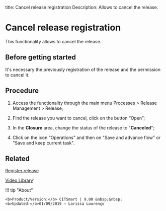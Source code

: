 title: Cancel release registration
Description: Allows to cancel the release.
# Cancel release registration
This functionality allows to cancel the release.

Before getting started
--------------------------

It's necessary the previously registration of the release and the
permission to cancel it.

Procedure
-------------

1.  Access the functionality through the main menu Processes \> Release
    Management \> Release;

2.  Find the release you want to cancel, click on the button “Open”;

3.  In the **Closure** area, change the status of the release to
    "**Canceled**";

4.  Click on the icon “Operations” and then on "Save and advance flow" or "Save
    and keep current task".

Related
-----------

[Register release](/en-us/citsmart-platform-8/processes/release/use/register-release-request.html)

<i class='fa fa-youtube-play  fa-2x' style='color:#97ce17;vertical-align: middle;'> </i> [Video Library](https://www.youtube.com/playlist?list=PLB5qK2uzf2RMA1W1Js4-lPEDUDUJJ_rUa)'

!!! tip "About"

    <b>Product/Version:</b> CITSmart | 9.00 &nbsp;&nbsp;
    <b>Updated:</b>01/09/2019 – Larissa Lourenço

